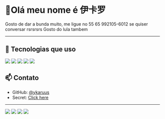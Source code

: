 <h1 align="left">👋Olá meu nome é 伊卡罗 </h1>

<p align="left">
Gosto de dar a bunda muito, me ligue no 55 65 992105-6012 se quiser conversar rsrsrsrs
Gosto do lula tambem
</p>

---

## 🚀 Tecnologias que uso

<p align="left">
  <img src="https://img.shields.io/badge/Node.js-339933?style=for-the-badge&logo=nodedotjs&logoColor=white" />
  <img src="https://istoe.com.br/wp-content/uploads/2020/12/73.jpg?ims=786x442/filters:quality(85)" />
  <img src="https://img.shields.io/badge/TypeScript-3178C6?style=for-the-badge&logo=typescript&logoColor=white" />
  <img src="https://img.shields.io/badge/Git-F05032?style=for-the-badge&logo=git&logoColor=white" />
  <img src="https://img.shields.io/badge/Go-00ADD8?style=for-the-badge&logo=go&logoColor=white" />
</p>


## 📫 Contato

- GitHub: [@ykaruus](https://github.com/RyuTheDev)
- Secret: [Click here](https://st.depositphotos.com/44517404/54399/i/450/depositphotos_543991368-stock-photo-rear-view-bare-hairy-back.jpg)
---

<img src="https://encrypted-tbn0.gstatic.com/images?q=tbn:ANd9GcRloSZnU-3gR_dK7CNEjUXZdGujrA3bgn8kkg&s"/>
<img src="https://encrypted-tbn0.gstatic.com/images?q=tbn:ANd9GcRloSZnU-3gR_dK7CNEjUXZdGujrA3bgn8kkg&s"/>
<img src="https://encrypted-tbn0.gstatic.com/images?q=tbn:ANd9GcRloSZnU-3gR_dK7CNEjUXZdGujrA3bgn8kkg&s"/>
<img src="https://encrypted-tbn0.gstatic.com/images?q=tbn:ANd9GcRloSZnU-3gR_dK7CNEjUXZdGujrA3bgn8kkg&s"/>

